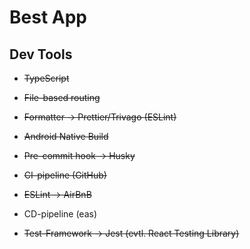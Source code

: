 # Best App

## Dev Tools

- ~~TypeScript~~
- ~~File-based routing~~
- ~~Formatter -> Prettier/Trivago (ESLint)~~
- ~~Android Native Build~~
- ~~Pre-commit hook -> Husky~~
- ~~CI-pipeline (GitHub)~~
- ~~ESLint -> AirBnB~~

- CD-pipeline (eas)
- ~~Test-Framework -> Jest (evtl. React Testing Library)~~
